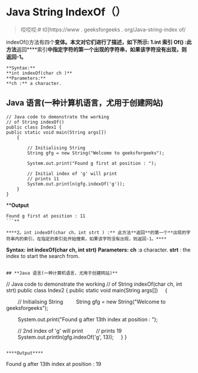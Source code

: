 # Java String IndexOf（）

> 哎哎哎:# t0]https://www . geeksforgeeks . org/Java-string-index of/

indexOf()方法有四个**变体。本文对它们进行了描述，如下所示:
**1.int 索引 Of()** :此方法**返回****索引**中指定字符的第一个出现的字符串，如果该字符没有出现，则返回-1。** 

```
**Syntax:**
**int indexOf(char ch )**
**Parameters:**
**ch :** a character.
```

## **Java 语言(一种计算机语言，尤用于创建网站)**

```
// Java code to demonstrate the working
// of String indexOf()
public class Index1 {
public static void main(String args[])
    {

        // Initialising String
        String gfg = new String("Welcome to geeksforgeeks");

        System.out.print("Found g first at position : ");

        // Initial index of 'g' will print
        // prints 11
        System.out.println(gfg.indexOf('g'));
    }
}
```

****Output**

```
Found g first at position : 11
```** 

****2。int indexOf(char ch，int strt ) :** 此方法**返回**的第一个**出现的字符串内的索引，在指定的索引处开始搜索，如果该字符没有出现，则返回-1。**** 

```
**Syntax:**
**int indexOf(char ch, int strt)**
**Parameters:**
**ch** :a character.
**strt** : the index to start the search from.
```

## **Java 语言(一种计算机语言，尤用于创建网站)**

```
// Java code to demonstrate the working
// of String indexOf(char ch, int strt)
public class Index2 {
public static void main(String args[])
    {

        // Initialising String
        String gfg = new String("Welcome to geeksforgeeks");

        System.out.print("Found g after 13th index at position : ");

        // 2nd index of 'g' will print
        // prints 19
        System.out.println(gfg.indexOf('g', 13));
    }
}
```

****Output****

```
Found g after 13th index at position : 19
```